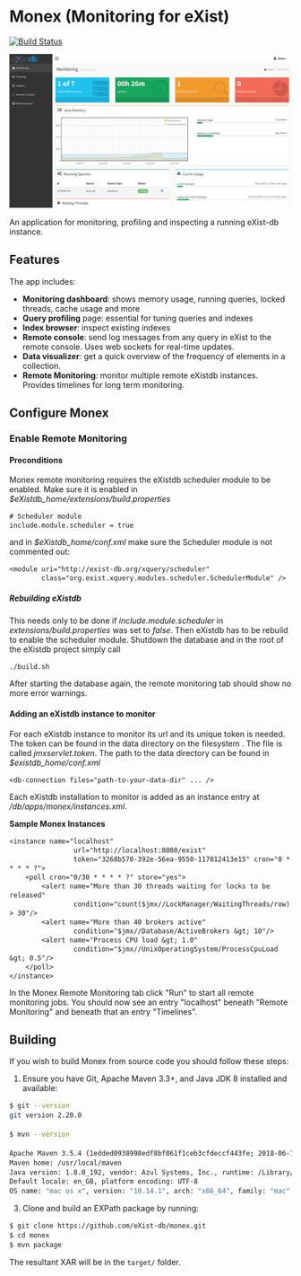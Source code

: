 # Monex (Monitoring for eXist)

[![Build Status](https://travis-ci.com/eXist-db/monex.svg?branch=master)](https://travis-ci.com/eXist-db/monex)


![Image](src/main/xar-resources/resources/img/screenshot.png?raw=true)

An application for monitoring, profiling and inspecting a running eXist-db instance. 

## Features
The app includes:

* **Monitoring dashboard**: shows memory usage, running queries, locked threads, cache usage and more
* **Query profiling** page: essential for tuning queries and indexes
* **Index browser**: inspect existing indexes
* **Remote console**: send log messages from any query in eXist to the remote console.
Uses web sockets for real-time updates.
* **Data visualizer**: get a quick overview of the frequency of elements in a collection.
* **Remote Monitoring**: monitor multiple remote eXistdb instances. Provides timelines for long term monitoring.

## Configure Monex

### Enable Remote Monitoring

#### Preconditions
Monex remote monitoring requires the eXistdb scheduler module to be enabled. Make sure it is enabled in *$eXistdb_home/extensions/build.properties*

	# Scheduler module
	include.module.scheduler = true
	
and in *$eXistdb_home/conf.xml* make sure the Scheduler module is not commented out: 
 
	<module uri="http://exist-db.org/xquery/scheduler" 
			class="org.exist.xquery.modules.scheduler.SchedulerModule" />
			

##### Rebuilding eXistdb 
This needs only to be done if *include.module.scheduler* in *extensions/build.properties* was set to *false*. Then eXistdb has to be rebuild to enable the scheduler module. Shutdown the database and in the root of the eXistdb project simply call

	./build.sh 

After starting the database again, the remote monitoring tab should show no more error warnings. 

#### Adding an eXistdb instance to monitor
For each eXistdb instance to monitor its url and its unique token is needed. The token can be found in the data directory on the filesystem . The file is called *jmxservlet.token*. The path to the data directory can be found in *$existdb_home/conf.xml* 
	
	<db-connection files="path-to-your-data-dir" ... />

Each eXistdb installation to monitor is added as an instance entry at */db/apps/monex/instances.xml*. 

**Sample Monex Instances**

	<instance name="localhost" 
	    			url="http://localhost:8080/exist" 
	    			token="3268b570-392e-56ea-9550-117012413e15" cron="0 * * * * ?">
    	<poll cron="0/30 * * * * ?" store="yes">
       		<alert name="More than 30 threads waiting for locks to be released" 
            		condition="count($jmx//LockManager/WaitingThreads/row) > 30"/>
			<alert name="More than 40 brokers active" 
            		condition="$jmx//Database/ActiveBrokers &gt; 10"/>
			<alert name="Process CPU load &gt; 1.0" 
            		condition="$jmx//UnixOperatingSystem/ProcessCpuLoad &gt; 0.5"/>
		</poll>
	</instance>

In the Monex Remote Monitoring tab click "Run" to start all remote monitoring jobs. You should now see an entry "localhost" beneath "Remote Monitoring" and beneath that an entry "Timelines".


Building
--------
If you wish to build Monex from source code you should follow these steps:

1. Ensure you have Git, Apache Maven 3.3+, and Java JDK 8 installed and available:
```bash
$ git --version
git version 2.20.0

$ mvn --version

Apache Maven 3.5.4 (1edded0938998edf8bf061f1ceb3cfdeccf443fe; 2018-06-18T02:33:14+08:00)
Maven home: /usr/local/maven
Java version: 1.8.0_192, vendor: Azul Systems, Inc., runtime: /Library/Java/JavaVirtualMachines/zulu8.33.0.1-jdk8.0.192-macosx_x64/jre
Default locale: en_GB, platform encoding: UTF-8
OS name: "mac os x", version: "10.14.1", arch: "x86_64", family: "mac"
```

3. Clone and build an EXPath package by running:
```bash
$ git clone https://github.com/eXist-db/monex.git
$ cd monex
$ mvn package
```

The resultant XAR will be in the `target/` folder.
